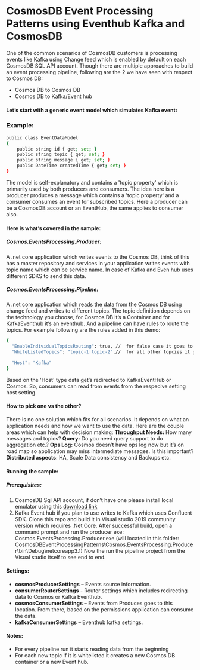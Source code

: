 # CosmosDB Event Processing Patterns using Eventhub Kafka and CosmosDB

One of the common scenarios of CosmosDB customers is processing events like Kafka using Change feed which is enabled by default on each CosmosDB SQL API account. Though there are multiple approaches to build an event processing pipeline, following are the 2 we have seen with respect to Cosmos DB:
- Cosmos DB to Cosmos DB
- Cosmos DB to Kafka/Event hub

#### Let’s start with a generic event model which simulates Kafka event:
### Example:
```sh
public class EventDataModel
{
	public string id { get; set; }
	public string topic { get; set; }
	public string message { get; set; }
	public DateTime createdTime { get; set; }
}
```
The model is self-explanatory and contains a 'topic property' which is primarily used by both producers and consumers. The idea here is a producer produces a message which contains a 'topic property' and a consumer consumes an event for subscribed topics. Here a producer can be a CosmosDB account or an EventHub, the same applies to consumer also.
#### Here is what’s covered in the sample:
##### Cosmos.EventsProcessing.Producer: 
A .net core application which writes events to the Cosmos DB, think of this has a master repository and services in your application writes events with topic name which can be service name. In case of Kafka and Even hub uses different SDKS to send this data.
##### Cosmos.EventsProcessing.Pipeline: 
A .net core application which reads the data from the Cosmos DB using change feed and writes to different topics. The topic definition depends on the technology you choose, for Cosmos DB it’s a Container and for KafkaEventhub it’s an eventhub. And a pipeline can have rules to route the topics. For example following are the rules added in this demo:
```sh
{
  "EnableIndividualTopicsRouting": true, //  for false case it goes to default Cosmos DB container or Kafka event hub
  "WhiteListedTopics": "topic-1|topic-2",//  for all other topcies it goes to default Cosmos DB container or Kafka event hub

  "Host": "Kafka"
}
```
Based on the 'Host' type data get’s redirected to KafkaEventHub or Cosmos. So, consumers can read from events from the respecive setting host setting.
#### How to pick one vs the other?
There is no one solution which fits for all scenarios. It depends on what an application needs and how we want to use the data. Here are the couple areas which can help with decision making:
**Throughput Needs:** How many messages and topics?
**Query:** Do you need query support to do aggregation etc.?
**Ops Log:** Cosmos doesn’t have ops log now but it’s on road map so application may miss intermediate messages. Is this important?
**Distributed aspects**: HA, Scale Data consistency and Backups etc.
#### Running the sample:
##### Prerequisites:
1.	CosmosDB Sql API account, if don’t have one please install local emulator using this [download link](https://docs.microsoft.com/en-us/azure/cosmos-db/local-emulator-release-notes)
2.	Kafka Event hub if you plan to use writes to Kafka which uses Confluent SDK.
Clone this repo and build it in Visual studio 2019 community version which requires .Net Core.
After successful build, open a command prompt and run the producer exe: Cosmos.EventsProcessing.Producer.exe (will located in this folder: CosmosDBEventProcessingPatterns\Cosmos.EventsProcessing.Producer\bin\Debug\netcoreapp3.1)
Now the run the pipeline project from the Visual studio itself to see end to end.
#### Settings:
* **cosmosProducerSettings** – Events source information.
* **consumerRouterSettings** - Router settings which includes redirecting data to Cosmos or Kafka Eventhub.
* **cosmosConsumerSettings** – Events from Produces goes to this location. From there, based on the permissions application can consume the data.
* **kafkaConsumerSettings** – Eventhub kafka settings.
#### Notes:
- For every pipeline run it starts reading data from the beginning
- For each new topic if it is whitelisted it creates a new Cosmos DB container or a new Event hub.
